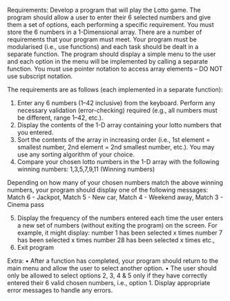 Requirements:
Develop a program that will play the Lotto game. The program should allow a user to enter their 6 selected numbers and give them a set of options, each performing a specific requirement. You must store the 6 numbers in a 1-Dimensional array.
There are a number of requirements that your program must meet. Your program must be modularised (i.e., use functions) and each task should be dealt in a separate function. The program should display a simple menu to the user and each option in the menu will be implemented by calling a separate function. You must use pointer notation to access array elements – DO NOT use subscript notation.

The requirements are as follows (each implemented in a separate function):
1. Enter any 6 numbers (1–42 inclusive) from the keyboard. Perform any necessary validation (error-checking) required (e.g., all numbers must be different, range 1–42, etc.).
2. Display the contents of the 1-D array containing your lotto numbers that you entered.
3. Sort the contents of the array in increasing order (i.e., 1st element = smallest number, 2nd element = 2nd smallest number, etc.). You may use any sorting algorithm of your choice.
4. Compare your chosen lotto numbers in the 1-D array with the following winning numbers: 1,3,5,7,9,11 (Winning numbers)

Depending on how many of your chosen numbers match the above winning numbers, your program should display one of the following messages:
Match 6 - Jackpot, Match 5 - New car, Match 4 - Weekend away, Match 3 - Cinema pass

5. Display the frequency of the numbers entered each time the user enters a new set of numbers (without exiting the program) on the screen. For example, it might display:
number 1 has been selected x times number 7 has been selected x times number 28 has been selected x times etc.,
6. Exit program



Extra:
• After a function has completed, your program should return to the main menu and allow the user to select another option.
• The user should only be allowed to select options 2, 3, 4 & 5 only if they have correctly entered their 6 valid chosen numbers, i.e., option 1. Display appropriate error messages to handle any errors.
